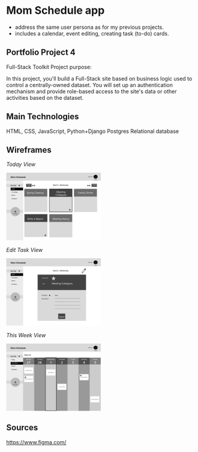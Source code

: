 # Mom Schedule app

- address the same user persona as for my previous projects. 
- includes a calendar, event editing, creating task (to-do) cards.

## Portfolio Project 4
Full-Stack Toolkit
Project purpose:

In this project, you'll build a Full-Stack site based on business logic used to control a centrally-owned dataset. You will set up an authentication mechanism and provide role-based access to the site's data or other activities based on the dataset.

## Main Technologies
HTML, CSS, JavaScript, Python+Django
Postgres Relational database 


## Wireframes

*Today View*

<img width="50%" alt="wireframe" src="wireframes/mom-schedule-wireframe-desktop-today-view.png"> 

*Edit Task View*

<img width="50%" alt="wireframe" src="wireframes/mom-schedule-wireframe-desktop-task-edit.png"> 

*This Week View*

<img width="50%" alt="wireframe" src="wireframes/mom-schedule-wireframe-desktop-week-view.png">

## Sources

https://www.figma.com/
